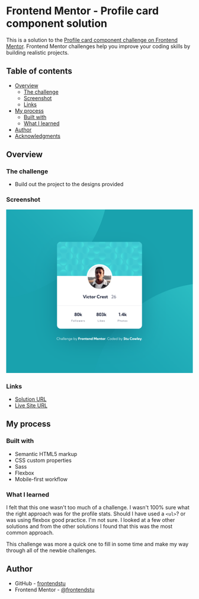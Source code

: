 # Frontend Mentor - Profile card component solution

This is a solution to the [Profile card component challenge on Frontend Mentor](https://www.frontendmentor.io/challenges/profile-card-component-cfArpWshJ). Frontend Mentor challenges help you improve your coding skills by building realistic projects.

## Table of contents

- [Overview](#overview)
  - [The challenge](#the-challenge)
  - [Screenshot](#screenshot)
  - [Links](#links)
- [My process](#my-process)
  - [Built with](#built-with)
  - [What I learned](#what-i-learned)
- [Author](#author)
- [Acknowledgments](#acknowledgments)

## Overview

### The challenge

- Build out the project to the designs provided

### Screenshot

![](./screenshot.png)

### Links

- [Solution URL](https://github.com/frontendstu/profile-card-component)
- [Live Site URL](https://frontendstu.github.io/profile-card-component/)

## My process

### Built with

- Semantic HTML5 markup
- CSS custom properties
- Sass
- Flexbox
- Mobile-first workflow

### What I learned

I felt that this one wasn't too much of a challenge. I wasn't 100% sure what the right approach was for the profile stats. Should I have used a `<ul>`? or was using flexbox good practice. I'm not sure. I looked at a few other solutions and from the other solutions I found that this was the most common approach.

This challenge was more a quick one to fill in some time and make my way through all of the newbie challenges.

## Author

- GitHub - [frontendstu](https://github.com/frontendstu)
- Frontend Mentor - [@frontendstu](https://www.frontendmentor.io/profile/frontendstu)
